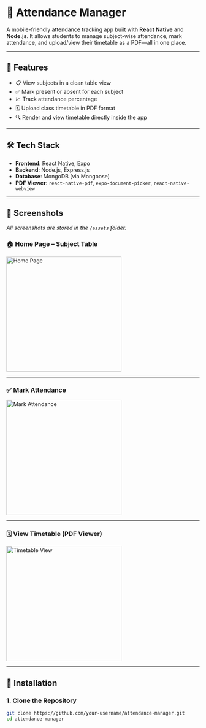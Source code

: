 # 📘 Attendance Manager

A mobile-friendly attendance tracking app built with **React Native** and **Node.js**. It allows students to manage subject-wise attendance, mark attendance, and upload/view their timetable as a PDF—all in one place.

---

## 🚀 Features

- 📋 View subjects in a clean table view
- ✅ Mark present or absent for each subject
- 📈 Track attendance percentage
- 🗓️ Upload class timetable in PDF format
- 🔍 Render and view timetable directly inside the app

---

## 🛠 Tech Stack

- **Frontend**: React Native, Expo
- **Backend**: Node.js, Express.js
- **Database**: MongoDB (via Mongoose)
- **PDF Viewer**: `react-native-pdf`, `expo-document-picker`, `react-native-webview`

---

## 📸 Screenshots

_All screenshots are stored in the `/assets` folder._

### 🏠 Home Page – Subject Table

<img src="./assets/home.png" alt="Home Page" width="300"/>

---

### ✅ Mark Attendance

<img src="./assets/attendance.png" alt="Mark Attendance" width="300"/>

---

### 🗓️ View Timetable (PDF Viewer)

<img src="./assets/timetable.png" alt="Timetable View" width="300"/>

---

## 🔧 Installation

### 1. Clone the Repository

```bash
git clone https://github.com/your-username/attendance-manager.git
cd attendance-manager
